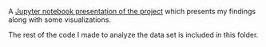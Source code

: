 A [Jupyter notebook presentation of the project](https://github.com/pmhalvor/Hello_World_II/blob/master/Python/Citibikes/CitiBikes.ipynb)
 which presents my findings along with some visualizations.

 The rest of the code I made to analyze the data set is included in this folder. 
